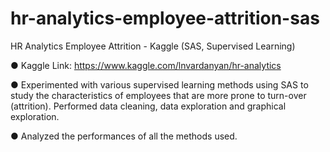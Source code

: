 # hr-analytics-employee-attrition-sas
HR Analytics Employee Attrition - Kaggle (SAS, Supervised Learning)

●	Kaggle Link: https://www.kaggle.com/lnvardanyan/hr-analytics

●	Experimented with various supervised learning methods using SAS to study the characteristics of employees that are more prone to turn-over (attrition). Performed data cleaning, data exploration and graphical exploration.

●	Analyzed the performances of all the methods used.
